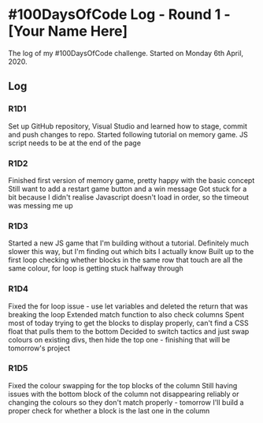 # #100DaysOfCode Log - Round 1 - [Your Name Here]

The log of my #100DaysOfCode challenge. Started on Monday 6th April, 2020. 

## Log

### R1D1 
Set up GitHub repository, Visual Studio and learned how to stage, commit and push changes to repo.
Started following tutorial on memory game. 
JS script needs to be at the end of the page

### R1D2
Finished first version of memory game, pretty happy with the basic concept
Still want to add a restart game button and a win message
Got stuck for a bit because I didn't realise Javascript doesn't load in order, so the timeout was messing me up

### R1D3
Started a new JS game that I'm building without a tutorial. Definitely much slower this way, but I'm finding out which bits I actually know
Built up to the first loop checking whether blocks in the same row that touch are all the same colour, for loop is getting stuck halfway through

### R1D4
Fixed the for loop issue - use let variables and deleted the return that was breaking the loop
Extended match function to also check columns
Spent most of today trying to get the blocks to display properly, can't find a CSS float that pulls them to the bottom
Decided to switch tactics and just swap colours on existing divs, then hide the top one - finishing that will be tomorrow's project

### R1D5
Fixed the colour swapping for the top blocks of the column
Still having issues with the bottom block of the column not disappearing reliably or changing the colours so they don't match properly - tomorrow I'll build a proper check for whether a block is the last one in the column